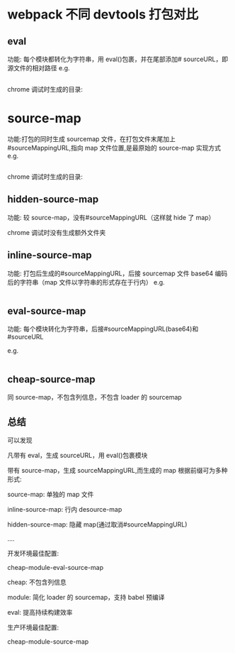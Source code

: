 # webpack 不同 devtools 打包对比

## eval

功能: 每个模块都转化为字符串，用 eval()包裹，并在尾部添加# sourceURL，即源文件的相对路径
e.g.

```js
```

chrome 调试时生成的目录:

# source-map

功能:打包的同时生成 sourcemap 文件，在打包文件末尾加上#sourceMappingURL,指向 map 文件位置,是最原始的 source-map 实现方式
e.g.

```js
```

chrome 调试时生成的目录:

## hidden-source-map

功能: 较 source-map，没有#sourceMappingURL（这样就 hide 了 map）

chrome 调试时没有生成额外文件夹

## inline-source-map

功能: 打包后生成的#sourceMappingURL，后接 sourcemap 文件 base64 编码后的字符串（map 文件以字符串的形式存在于行内）
e.g.

```js
```

## eval-source-map

功能: 每个模块转化为字符串，后接#sourceMappingURL(base64)和#sourceURL

e.g.

```js
```

## cheap-source-map

同 source-map，不包含列信息，不包含 loader 的 sourcemap

## 总结

可以发现

凡带有 eval，生成 sourceURL，用 eval()包裹模块

带有 source-map，生成 sourceMappingURL,而生成的 map 根据前缀可为多种形式:

source-map: 单独的 map 文件

inline-source-map: 行内 desource-map

hidden-source-map: 隐藏 map(通过取消#sourceMappingURL)

....

开发环境最佳配置:

cheap-module-eval-source-map

cheap: 不包含列信息

module: 简化 loader 的 sourcemap，支持 babel 预编译

eval: 提高持续构建效率

生产环境最佳配置:

cheap-module-source-map
